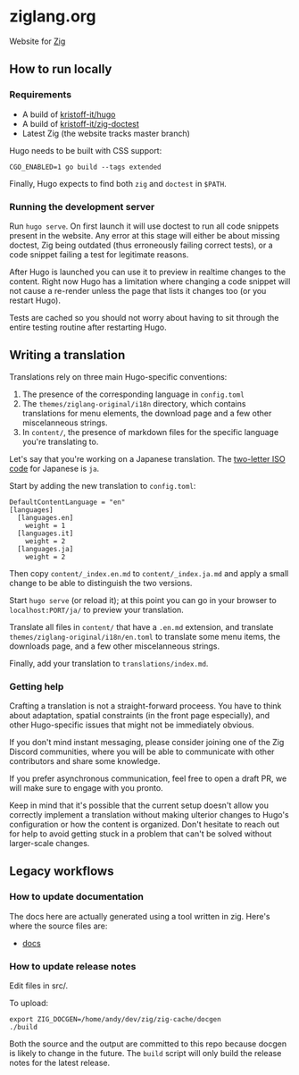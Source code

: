 # ziglang.org

Website for [Zig](https://github.com/ziglang/zig)


## How to run locally
### Requirements
- A build of [kristoff-it/hugo](https://github.com/kristoff-it/hugo)
- A build of [kristoff-it/zig-doctest](https://github.com/kristoff-it/zig-doctest)
- Latest Zig (the website tracks master branch)

Hugo needs to be built with CSS support:
```
CGO_ENABLED=1 go build --tags extended
```
Finally, Hugo expects to find both `zig` and `doctest` in `$PATH`.

### Running the development server
Run `hugo serve`. On first launch it will use doctest to run all code snippets present in the website. Any error at this stage will either be about missing doctest, Zig being outdated (thus erroneously failing correct tests), or a code snippet failing a test for legitimate reasons.

After Hugo is launched you can use it to preview in realtime changes to the content. Right now Hugo has a limitation where changing a code snippet will not cause a re-render unless the page that lists it changes too (or you restart Hugo).

Tests are cached so you should not worry about having to sit through the entire testing routine after restarting Hugo.

## Writing a translation
Translations rely on three main Hugo-specific conventions:

1. The presence of the corresponding language in `config.toml`
2. The `themes/ziglang-original/i18n` directory, which contains translations for menu elements, the download page and a few other miscelanneous strings.
3. In `content/`, the presence of markdown files for the specific language you're translating to.


Let's say that you're working on a Japanese translation.
The [two-letter ISO code](https://en.wikipedia.org/wiki/List_of_ISO_639-1_codes) for Japanese is `ja`.

Start by adding the new translation to `config.toml`:

```
DefaultContentLanguage = "en"
[languages]
  [languages.en]
    weight = 1
  [languages.it]
    weight = 2
  [languages.ja] 
    weight = 2
```

Then copy `content/_index.en.md` to `content/_index.ja.md` and apply a small change to be able to distinguish the two versions.

Start `hugo serve` (or reload it); at this point you can go in your browser to `localhost:PORT/ja/` to preview your translation.

Translate all files in `content/` that have a `.en.md` extension, and translate `themes/ziglang-original/i18n/en.toml` to translate some menu items, the downloads page, and a few other miscelanneous strings.

Finally, add your translation to `translations/index.md`.

### Getting help
Crafting a translation is not a straight-forward proceess. You have to think about adaptation, spatial constraints (in the front page especially), and other Hugo-specific issues that might not be immediately obvious.

If you don't mind instant messaging, please consider joining one of the Zig Discord communities, where you will be able to communicate with other contributors and share some knowledge.

If you prefer asynchronous communication, feel free to open a draft PR, we will make sure to engage with you pronto.

Keep in mind that it's possible that the current setup doesn't allow you correctly implement a translation without making ulterior changes to Hugo's configuration or how the content is organized. Don't hesitate to reach out for help to avoid getting stuck in a problem that can't be solved without larger-scale changes.

## Legacy workflows 

### How to update documentation

The docs here are actually generated using a
tool written in zig. Here's where the source files are:
 * [docs](https://github.com/zig-lang/zig/blob/master/doc/langref.html.in)

### How to update release notes

Edit files in src/.

To upload:

```
export ZIG_DOCGEN=/home/andy/dev/zig/zig-cache/docgen
./build
```

Both the source and the output are committed to this repo because docgen is
likely to change in the future. The `build` script will only build the
release notes for the latest release.
